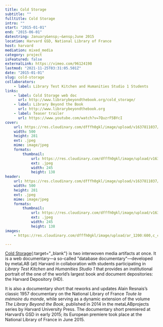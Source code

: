 ```yaml
---
title: Cold Storage
subtitle: ""
fulltitle: Cold Storage
intro: ""
start: "2015-01-01"
end: "2015-06-01"
datestring: January&ensp;–&ensp;June 2015
location: Harvard GSD, National Library of France
host: harvard
mediation: mixed_media
category: project
isFeatured: false
externalLink: https://vimeo.com/96124198
lastmod: "2021-11-25T03:31:05.501Z"
date: "2015-01-01"
slug: cold-storage
collaborators:
    - label: Library Test Kitchen and Humanities Studio 1 Students
links:
    - label: Cold Storage web doc
      url: http://www.librarybeyondthebook.org/cold_storage/
    - label: Library Beyond the Book
      url: http://www.librarybeyondthebook.org
    - label: Teaser trailer
      url: https://www.youtube.com/watch?v=7QuzrF5BYcI
cover:
    url: https://res.cloudinary.com/dfffh0gkl/image/upload/v1637811037/coldstorage1_865315e944.jpg
    width: 500
    height: 281
    ext: .jpeg
    mime: image/jpeg
    formats:
        thumbnail:
            url: https://res.cloudinary.com/dfffh0gkl/image/upload/v1637811037/thumbnail_coldstorage1_865315e944.jpg
            ext: .jpeg
            width: 245
            height: 138
header:
    url: https://res.cloudinary.com/dfffh0gkl/image/upload/v1637811037/coldstorage1_865315e944.jpg
    width: 500
    height: 281
    ext: .jpeg
    mime: image/jpeg
    formats:
        thumbnail:
            url: https://res.cloudinary.com/dfffh0gkl/image/upload/v1637811037/thumbnail_coldstorage1_865315e944.jpg
            ext: .jpeg
            width: 245
            height: 138
images:
    - https://res.cloudinary.com/dfffh0gkl/image/upload/ar_1200:600,c_crop/c_limit,h_1200,w_600/v1637811037/coldstorage1_865315e944.jpg

---
```

[Cold Storage](http://www.librarybeyondthebook.org/cold_storage/){:target="_blank"} is two interwoven media artifacts at once. It is a web documentary—a so-called "database documentary"—developed by metaLAB (at) Harvard in collaboration with students participating in *Library Test Kitchen* and *Humanities Studio 1* that provides an institutional portrait of the one of the world’s largest book and document depositories: the Harvard Depository (HD). 

It is also a documentary short that reworks and updates Alain Resnais’s classic 1957 documentary on the National Library of France *Toute la mémoire du monde*, while serving as a dynamic extension of the volume *The Library Beyond the Book*, published in 2014 in the metaLABprojects series by Harvard University Press. The documentary short premiered at Harvard’s GSD in early 2015; its European premiere took place at the National Library of France in June 2015.